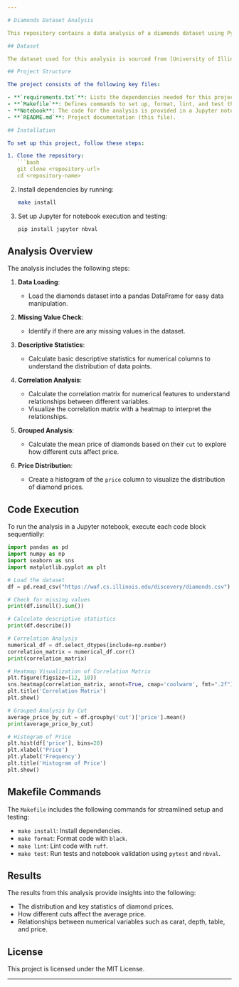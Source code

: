 ```yaml
---

# Diamonds Dataset Analysis

This repository contains a data analysis of a diamonds dataset using Python. The analysis focuses on understanding the relationships between different features in the dataset and explores the distribution of diamond prices. 

## Dataset

The dataset used for this analysis is sourced from [University of Illinois WAF Discovery](https://waf.cs.illinois.edu/discovery/diamonds.csv) and includes information on diamond characteristics such as carat, cut, color, clarity, depth, table, price, and dimensions. 

## Project Structure

The project consists of the following key files:

- **`requirements.txt`**: Lists the dependencies needed for this project.
- **`Makefile`**: Defines commands to set up, format, lint, and test the project.
- **Notebook**: The code for the analysis is provided in a Jupyter notebook.
- **`README.md`**: Project documentation (this file).

## Installation

To set up this project, follow these steps:

1. Clone the repository:
   ```bash
   git clone <repository-url>
   cd <repository-name>
   ```
2. Install dependencies by running:
   ```bash
   make install
   ```

3. Set up Jupyter for notebook execution and testing:
   ```bash
   pip install jupyter nbval
   ```

## Analysis Overview

The analysis includes the following steps:

1. **Data Loading**:
   - Load the diamonds dataset into a pandas DataFrame for easy data manipulation.
   
2. **Missing Value Check**:
   - Identify if there are any missing values in the dataset.

3. **Descriptive Statistics**:
   - Calculate basic descriptive statistics for numerical columns to understand the distribution of data points.

4. **Correlation Analysis**:
   - Calculate the correlation matrix for numerical features to understand relationships between different variables.
   - Visualize the correlation matrix with a heatmap to interpret the relationships.

5. **Grouped Analysis**:
   - Calculate the mean price of diamonds based on their `cut` to explore how different cuts affect price.

6. **Price Distribution**:
   - Create a histogram of the `price` column to visualize the distribution of diamond prices.

## Code Execution

To run the analysis in a Jupyter notebook, execute each code block sequentially:

```python
import pandas as pd
import numpy as np
import seaborn as sns
import matplotlib.pyplot as plt

# Load the dataset
df = pd.read_csv("https://waf.cs.illinois.edu/discovery/diamonds.csv")

# Check for missing values
print(df.isnull().sum())

# Calculate descriptive statistics
print(df.describe())

# Correlation Analysis
numerical_df = df.select_dtypes(include=np.number)  
correlation_matrix = numerical_df.corr()
print(correlation_matrix)

# Heatmap Visualization of Correlation Matrix
plt.figure(figsize=(12, 10))
sns.heatmap(correlation_matrix, annot=True, cmap='coolwarm', fmt=".2f")
plt.title('Correlation Matrix')
plt.show()

# Grouped Analysis by Cut
average_price_by_cut = df.groupby('cut')['price'].mean()
print(average_price_by_cut)

# Histogram of Price
plt.hist(df['price'], bins=20)
plt.xlabel('Price')
plt.ylabel('Frequency')
plt.title('Histogram of Price')
plt.show()
```

## Makefile Commands

The `Makefile` includes the following commands for streamlined setup and testing:

- `make install`: Install dependencies.
- `make format`: Format code with `black`.
- `make lint`: Lint code with `ruff`.
- `make test`: Run tests and notebook validation using `pytest` and `nbval`.

## Results

The results from this analysis provide insights into the following:

- The distribution and key statistics of diamond prices.
- How different cuts affect the average price.
- Relationships between numerical variables such as carat, depth, table, and price.

## License

This project is licensed under the MIT License.

--- 
```


